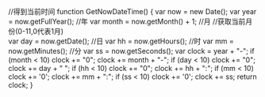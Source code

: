 //得到当前时间
function GetNowDateTime() {
	var now = new Date();
	var year = now.getFullYear(); //年
	var month = now.getMonth() + 1; //月 //获取当前月份(0-11,0代表1月)  
	var day = now.getDate(); //日
	var hh = now.getHours(); //时
	var mm = now.getMinutes(); //分 
	var ss = now.getSeconds();
	var clock = year + "-";
	if (month < 10) clock += "0";
	clock += month + "-";
	if (day < 10) clock += "0";
	clock += day + " ";
	if (hh < 10) clock += "0";
	clock += hh + ":";
	if (mm < 10) clock += '0';
	clock += mm + ":";
	if (ss < 10) clock += '0';
	clock += ss;
	return clock;
}
